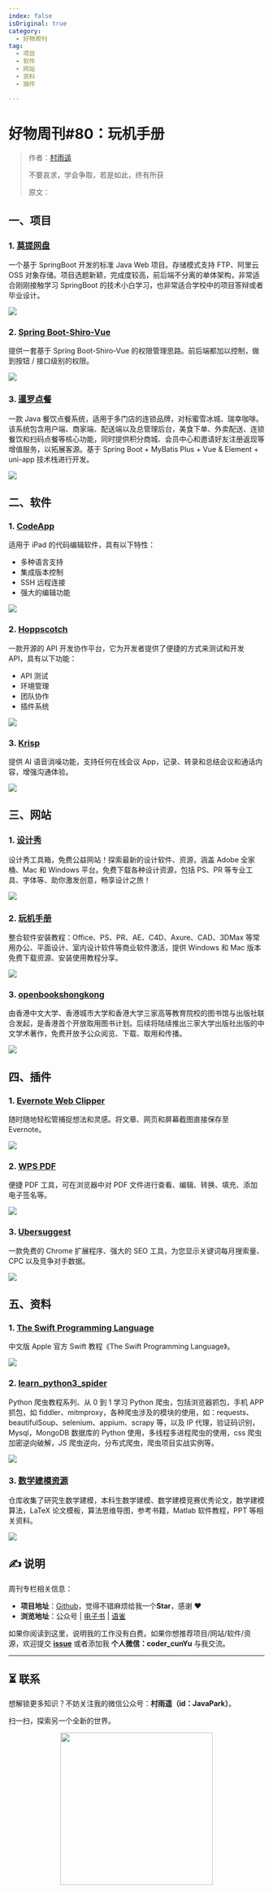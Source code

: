 ```yaml
---
index: false
isOriginal: true
category:
  - 好物周刊
tag:
  - 项目
  - 软件
  - 网站
  - 资料
  - 插件

---
```


# 好物周刊#80：玩机手册

> 作者：[村雨遥](https://github.com/cunyu1943)
> 
> 不要哀求，学会争取，若是如此，终有所获
> 
> 原文：

## 一、项目

### 1. [莫提网盘](https://github.com/373675032/moti-cloud)

一个基于 SpringBoot 开发的标准 Java Web 项目。存储模式支持 FTP、阿里云 OSS 对象存储。项目选题新颖，完成度较高，前后端不分离的单体架构，非常适合刚刚接触学习 SpringBoot 的技术小白学习，也非常适合学校中的项目答辩或者毕业设计。

![](assets/1026-1101/1729555637086-b4819380-3003-490c-9c56-b025f63854ac.webp)

### 2. [Spring Boot-Shiro-Vue](https://github.com/Heeexy/SpringBoot-Shiro-Vue)

提供一套基于 Spring Boot-Shiro-Vue 的权限管理思路。前后端都加以控制，做到按钮 / 接口级别的权限。

![](assets/1026-1101/1729555865079-d69a8862-ebaf-4a60-997c-c8131bd772c2.webp)

### 3. [暹罗点餐](https://github.com/siam1026/siam-server)

一款 Java 餐饮点餐系统，适用于多门店的连锁品牌，对标蜜雪冰城、瑞幸咖啡。该系统包含用户端、商家端、配送端以及总管理后台，美食下单、外卖配送、连锁餐饮和扫码点餐等核心功能，同时提供积分商城、会员中心和邀请好友注册返现等增值服务，以拓展客源。基于 Spring Boot + MyBatis Plus + Vue & Element + uni-app 技术栈进行开发。

![](assets/1026-1101/1729685559806-fa65fc30-5607-4ccf-8d65-b63daf9977e5.webp)

## 二、软件

### 1. [CodeApp](https://github.com/thebaselab/codeapp)

适用于 iPad 的代码编辑软件，具有以下特性：

- 多种语言支持
- 集成版本控制
- SSH 远程连接
- 强大的编辑功能

![](assets/1026-1101/1730160889148-280bf7df-ef70-4ee3-ae7b-8b05e6c61fac.webp)

### 2. [Hoppscotch](https://github.com/hoppscotch/hoppscotch)

一款开源的 API 开发协作平台，它为开发者提供了便捷的方式来测试和开发 API，具有以下功能：

- API 测试
- 环境管理
- 团队协作
- 插件系统

![](assets/1026-1101/1730160105519-83feb53b-eaf9-48fc-8d4d-c317066f184a.webp)

### 3. [Krisp](https://krisp.ai/)

提供 AI 语音消噪功能，支持任何在线会议 App，记录、转录和总结会议和通话内容，增强沟通体验。

![](assets/1026-1101/1730198650277-76e8dcfd-a641-44c9-83b1-779e36e0804a.webp)

## 三、网站

### 1. [设计秀](https://shejishow.cn/)

设计秀工具箱，免费公益网站！探索最新的设计软件、资源，涵盖 Adobe 全家桶、Mac 和 Windows 平台。免费下载各种设计资源，包括 PS、PR 等专业工具、字体等、助你激发创意，畅享设计之旅！

![](assets/1026-1101/1729642393884-4efcdb3f-3566-4c3d-81f3-ad9b32f53cc4.webp)

### 2. [玩机手册](https://www.rjsos.com)

整合软件安装教程：Office、PS、PR、AE、C4D、Axure、CAD、3DMax 等常用办公、平面设计、室内设计软件等商业软件激活，提供 Windows 和 Mac 版本免费下载资源、安装使用教程分享。

![](assets/1026-1101/1729642496316-3ce086eb-ab93-4096-ba4e-5d95938c35d3.webp)



### 3. [openbookshongkong](https://openbookshongkong.com/)

由香港中文大学、香港城市大学和香港大学三家高等教育院校的图书馆与出版社联合发起，是香港首个开放取用图书计划。后续将陆续推出三家大学出版社出版的中文学术著作，免费开放予公众阅览、下载、取用和传播。

![](assets/1026-1101/1730159853392-87a96208-fd5b-4ddf-9e00-8496b5f614b7.webp)

## 四、插件

### 1. [Evernote Web Clipper](https://chromewebstore.google.com/detail/evernote-web-clipper/pioclpoplcdbaefihamjohnefbikjilc)

随时随地轻松管捕捉想法和灵感。将文章、网页和屏幕截图直接保存至 Evernote。

![](assets/1026-1101/1730199731364-29a54eac-efbe-4fa1-8e8f-0838739c5b23.webp)

### 2. [WPS PDF](https://chromewebstore.google.com/detail/wps-pdf-轻松阅读、编辑、填写表单、转换pd/kdpelmjpfafjppnhbloffcjpeomlnpah)

便捷 PDF 工具，可在浏览器中对 PDF 文件进行查看、编辑、转换、填充、添加电子签名等。

![](assets/1026-1101/1730246633325-56c89da1-5d01-4f77-824b-84803aee748d.webp)

### 3. [Ubersuggest](https://chromewebstore.google.com/detail/ubersuggest-seo与关键词神器/nmpgaoofmjlimabncmnmnopjabbflegf)

一款免费的 Chrome 扩展程序、强大的 SEO 工具，为您显示关键词每月搜索量、CPC 以及竞争对手数据。

![](assets/1026-1101/1730246785377-e9b1b823-efd8-43e9-bcc5-80873fa526c1.webp)

## 五、资料

### 1. [The Swift Programming Language](https://github.com/SwiftGGTeam/the-swift-programming-language-in-chinese)

中文版 Apple 官方 Swift 教程《The Swift Programming Language》。

![](assets/1026-1101/1730160505897-7d03ee88-1bdd-4c0d-b6e6-daa0bea9997c.webp)

### 2. [learn_python3_spider](https://github.com/wistbean/learn_python3_spider)

Python 爬虫教程系列、从 0 到 1 学习 Python 爬虫，包括浏览器抓包，手机 APP 抓包，如 fiddler、mitmproxy，各种爬虫涉及的模块的使用，如：requests、beautifulSoup、selenium、appium、scrapy 等，以及 IP 代理，验证码识别，Mysql，MongoDB 数据库的 Python 使用，多线程多进程爬虫的使用，css 爬虫加密逆向破解，JS 爬虫逆向，分布式爬虫，爬虫项目实战实例等。

![](assets/1026-1101/1730160615730-155c6524-c5c4-4d04-8449-5041967eb839.webp)

### 3. [数学建模资源](https://github.com/zhanwen/MathModel)

仓库收集了研究生数学建模，本科生数学建模、数学建模竞赛优秀论文，数学建模算法，LaTeX 论文模板，算法思维导图，参考书籍，Matlab 软件教程，PPT 等相关资料。

![](assets/1026-1101/1730160850368-4e522e61-b8f0-4abe-86ac-2fe580661aaf.webp)

## ✍️ 说明

周刊专栏相关信息：

- **项目地址**：[Github](https://github.com/cunyu1943/weekly)，觉得不错麻烦给我一个**Star**，感谢 ❤️
- **浏览地址**：公众号 | [电子书](https://cunyu1943.github.io/weekly) | [语雀](https://yuque.com/cunyu1943/weekly)

如果你阅读到这里，说明我的工作没有白费。如果你想推荐项目/网站/软件/资源，欢迎提交 **[issue](https://github.com/cunyu1943/weekly/issues)** 或者添加我 **个人微信：coder_cunYu** 与我交流。

---

## ⏳ 联系

想解锁更多知识？不妨关注我的微信公众号：**村雨遥（id：JavaPark）**。

扫一扫，探索另一个全新的世界。

<center>
<img src="/contact/contact.png" width="300">
</center>


